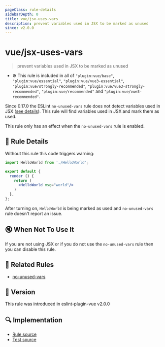 ```yaml
---
pageClass: rule-details
sidebarDepth: 0
title: vue/jsx-uses-vars
description: prevent variables used in JSX to be marked as unused
since: v2.0.0
---
```

# vue/jsx-uses-vars

> prevent variables used in JSX to be marked as unused

- :gear: This rule is included in all of `"plugin:vue/base"`, `"plugin:vue/essential"`, `"plugin:vue/vue3-essential"`, `"plugin:vue/strongly-recommended"`, `"plugin:vue/vue3-strongly-recommended"`, `"plugin:vue/recommended"` and `"plugin:vue/vue3-recommended"`.

Since 0.17.0 the ESLint `no-unused-vars` rule does not detect variables used in JSX ([see details](https://eslint.org/blog/2015/03/eslint-0.17.0-released#changes-to-jsxreact-handling)).
This rule will find variables used in JSX and mark them as used.

This rule only has an effect when the `no-unused-vars` rule is enabled.

## :book: Rule Details

Without this rule this code triggers warning:

```jsx
import HelloWorld from './HelloWorld';

export default {
  render () {
    return (
      <HelloWorld msg="world"/>
    )
  },
};
```

After turning on, `HelloWorld` is being marked as used and `no-unused-vars` rule doesn't report an issue.

## :mute: When Not To Use It

If you are not using JSX or if you do not use the `no-unused-vars` rule then you can disable this rule.

## :couple: Related Rules

- [no-unused-vars](https://eslint.org/docs/rules/no-unused-vars)

## :rocket: Version

This rule was introduced in eslint-plugin-vue v2.0.0

## :mag: Implementation

- [Rule source](https://github.com/vuejs/eslint-plugin-vue/blob/master/lib/rules/jsx-uses-vars.js)
- [Test source](https://github.com/vuejs/eslint-plugin-vue/blob/master/tests/lib/rules/jsx-uses-vars.js)
